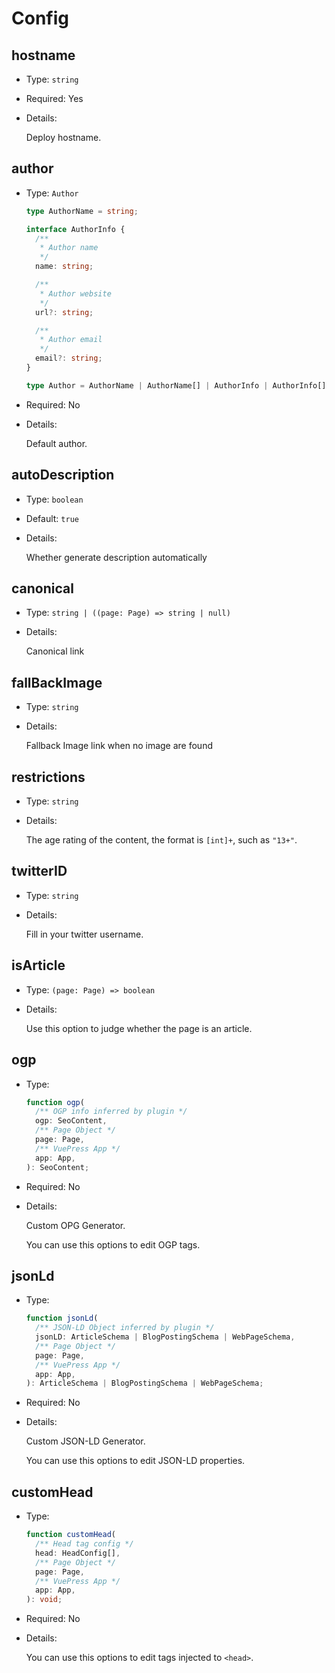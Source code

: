 # Config

## hostname

- Type: `string`
- Required: Yes
- Details:

  Deploy hostname.

## author

- Type: `Author`

  ```ts
  type AuthorName = string;

  interface AuthorInfo {
    /**
     * Author name
     */
    name: string;

    /**
     * Author website
     */
    url?: string;

    /**
     * Author email
     */
    email?: string;
  }

  type Author = AuthorName | AuthorName[] | AuthorInfo | AuthorInfo[];
  ```

- Required: No

- Details:

  Default author.

## autoDescription

- Type: `boolean`
- Default: `true`
- Details:

  Whether generate description automatically

## canonical

- Type: `string | ((page: Page) => string | null)`
- Details:

  Canonical link

## fallBackImage

- Type: `string`
- Details:

  Fallback Image link when no image are found

## restrictions

- Type: `string`
- Details:

  The age rating of the content, the format is `[int]+`, such as `"13+"`.

## twitterID

- Type: `string`
- Details:

  Fill in your twitter username.

## isArticle

- Type: `(page: Page) => boolean`
- Details:

  Use this option to judge whether the page is an article.

## ogp

- Type:

  ```ts
  function ogp(
    /** OGP info inferred by plugin */
    ogp: SeoContent,
    /** Page Object */
    page: Page,
    /** VuePress App */
    app: App,
  ): SeoContent;
  ```

- Required: No
- Details:

  Custom OPG Generator.

  You can use this options to edit OGP tags.

## jsonLd

- Type:

  ```ts
  function jsonLd(
    /** JSON-LD Object inferred by plugin */
    jsonLD: ArticleSchema | BlogPostingSchema | WebPageSchema,
    /** Page Object */
    page: Page,
    /** VuePress App */
    app: App,
  ): ArticleSchema | BlogPostingSchema | WebPageSchema;
  ```

- Required: No

- Details:

  Custom JSON-LD Generator.

  You can use this options to edit JSON-LD properties.

## customHead

- Type:

  ```ts
  function customHead(
    /** Head tag config */
    head: HeadConfig[],
    /** Page Object */
    page: Page,
    /** VuePress App */
    app: App,
  ): void;
  ```

- Required: No

- Details:

  You can use this options to edit tags injected to `<head>`.
